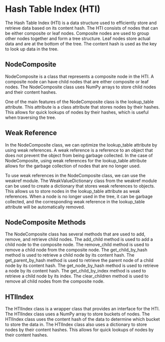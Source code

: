 
# Hash Table Index (HTI)

The Hash Table Index (HTI) is a data structure used to efficiently store and retrieve data based on its content hash. The HTI consists of nodes that can be either composite or leaf nodes. Composite nodes are used to group other nodes together and form a tree structure. Leaf nodes store actual data and are at the bottom of the tree. The content hash is used as the key to look up data in the tree.

## NodeComposite

NodeComposite is a class that represents a composite node in the HTI. A composite node can have child nodes that are either composite or leaf nodes. The NodeComposite class uses NumPy arrays to store child nodes and their content hashes.

One of the main features of the NodeComposite class is the lookup_table attribute. This attribute is a class attribute that stores nodes by their hashes. This allows for quick lookups of nodes by their hashes, which is useful when traversing the tree.

## Weak Reference
In the NodeComposite class, we can optimize the lookup_table attribute by using weak references. A weak reference is a reference to an object that does not prevent the object from being garbage collected. In the case of NodeComposite, using weak references for the lookup_table attribute allows for the garbage collection of nodes that are no longer used.

To use weak references in the NodeComposite class, we can use the weakref module. The WeakValueDictionary class from the weakref module can be used to create a dictionary that stores weak references to objects. This allows us to store nodes in the lookup_table attribute as weak references. When a node is no longer used in the tree, it can be garbage collected, and the corresponding weak reference in the lookup_table attribute will be automatically removed.

## NodeComposite Methods

The NodeComposite class has several methods that are used to add, remove, and retrieve child nodes. The add_child method is used to add a child node to the composite node. The remove_child method is used to remove a child node from the composite node. The get_child_by_hash method is used to retrieve a child node by its content hash. The get_parent_by_hash method is used to retrieve the parent node of a child node by its content hash. The get_node_by_hash method is used to retrieve a node by its content hash. The get_child_by_index method is used to retrieve a child node by its index. The clear_children method is used to remove all child nodes from the composite node.

## HTIIndex

The HTIIndex class is a wrapper class that provides an interface for the HTI. The HTIIndex class uses a NumPy array to store buckets of nodes. The HTIIndex class uses the content hash of the data to determine which bucket to store the data in. The HTIIndex class also uses a dictionary to store nodes by their content hashes. This allows for quick lookups of nodes by their content hashes.     